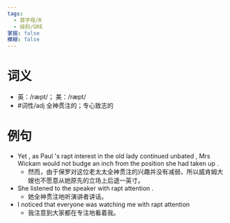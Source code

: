 ```yaml
---
tags:
  - 首字母/R
  - 级别/GRE
掌握: false
模糊: false
---
```

# 词义
- 英：/ræpt/； 美：/ræpt/
- #词性/adj  全神贯注的；专心致志的
# 例句
- Yet , as Paul 's rapt interest in the old lady continued unbated , Mrs Wickam would not budge an inch from the position she had taken up .
	- 然而，由于保罗对这位老太太全神贯注的兴趣并没有减弱，所以威肯姆大嫂也不愿意从她原先的立场上后退一英寸。
- She listened to the speaker with rapt attention .
	- 她全神贯注地听演讲者讲话。
- I noticed that everyone was watching me with rapt attention
	- 我注意到大家都在专注地看着我。
